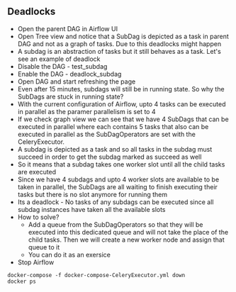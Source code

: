 ## Deadlocks
- Open the parent DAG in Airflow UI
- Open Tree view and notice that a SubDag is depicted as a task in parent DAG and not as a graph of tasks. Due to this deadlocks might happen
- A subdag is an abstraction of tasks but it still behaves as a task. Let's see an example of deadlock
- Disable the DAG - test_subdag
- Enable the DAG - deadlock_subdag
- Open DAG and start refreshing the page
- Even after 15 minutes, subdags will still be in running state. So why the SubDags are stuck in running state?
- With the current configuration of Airflow, upto 4 tasks can be executed in parallel as the paramer parallelism is set to 4
- If we check graph view we can see that we have 4 SubDags that can be executed in parallel where each contains 5 tasks that also can be executed in parallel as the SubDagOperators are set with the CeleryExecutor.
- A subdag is depicted as a task and so all tasks in the subdag must succeed in order to get the subdag marked as succeed as well
- So it means that a subdag takes one worker slot until all the child tasks are executed
- Since we have 4 subdags and upto 4 worker slots are available to be taken in parallel, the SubDags are all waiting to finish executing their tasks but there is no slot anymore for running them
- Its a deadlock - No tasks of any subdags can be executed since all subdag instances have taken all the available slots
- How to solve?
  - Add a queue from the SubDagOperators so that they will be executed into this dedicated queue and will not take the place of the child tasks. Then we will create a new worker node and assign that queue to it
  - You can do it as an exersice
- Stop Airflow
```
docker-compose -f docker-compose-CeleryExecutor.yml down
docker ps
```
